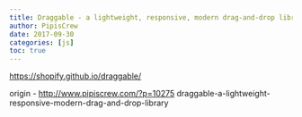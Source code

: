 ```yaml
---
title: Draggable - a lightweight, responsive, modern drag-and-drop library
author: PipisCrew
date: 2017-09-30
categories: [js]
toc: true
---
```


https://shopify.github.io/draggable/

origin - http://www.pipiscrew.com/?p=10275 draggable-a-lightweight-responsive-modern-drag-and-drop-library